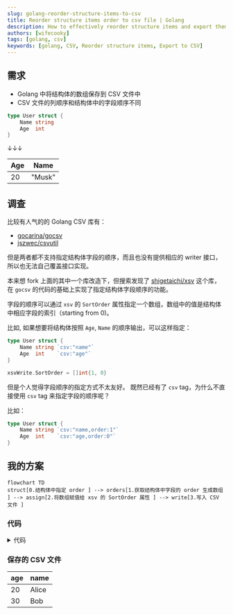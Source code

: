 ```yaml
---
slug: golang-reorder-structure-items-to-csv
title: Reorder structure items order to csv file | Golang
description: How to effectively reorder structure items and export them to a CSV file in Golang.
authors: [wifecooky]
tags: [golang, csv]
keywords: [golang, CSV, Reorder structure items, Export to CSV]
---
```


## 需求

- Golang 中将结构体的数组保存到 CSV 文件中
- CSV 文件的列顺序和结构体中的字段顺序不同

```go title="user.go"
type User struct {
    Name string
    Age  int
}
```

↓↓↓

| Age | Name   |
| --- | ------ |
| 20  | "Musk" |

## 调查

比较有人气的的 Golang CSV 库有：

- [gocarina/gocsv](https://github.com/gocarina/gocsv)
- [jszwec/csvutil](https://github.com/jszwec/csvutil)

但是两者都不支持指定结构体字段的顺序，而且也没有提供相应的 writer 接口，所以也无法自己覆盖接口实现。

本来想 fork 上面的其中一个库改造下，但搜索发现了 [shigetaichi/xsv](https://github.com/shigetaichi/xsv) 这个库，在 `gocsv` 的代码的基础上实现了指定结构体字段顺序的功能。

字段的顺序可以通过 `xsv` 的 `SortOrder` 属性指定一个数组，数组中的值是结构体中相应字段的索引（starting from 0)。

比如, 如果想要将结构体按照 `Age`, `Name` 的顺序输出，可以这样指定：

```go
type User struct {
    Name string `csv:"name"`
    Age  int    `csv:"age"`
}

xsvWrite.SortOrder = []int{1, 0}
```

但是个人觉得字段顺序的指定方式不太友好。 既然已经有了 `csv` tag，为什么不直接使用 `csv` tag 来指定字段的顺序呢？

比如：

```go
type User struct {
    Name string `csv:"name,order:1"`
    Age  int    `csv:"age,order:0"`
}
```

## 我的方案

```mermaid
flowchart TD
struct[0.结构体中指定 order ] --> orders[1.获取结构体中字段的 order 生成数组 ] --> assign[2.将数组赋值给 xsv 的 SortOrder 属性 ] --> write[3.写入 CSV 文件 ]
```

### 代码

<details>
<summary>代码</summary>

```go
package main

import (
    "fmt"
    "log"
    "os"
    "reflect"
    "strconv"
    "strings"

    "github.com/shigetaichi/xsv"
)

type User struct {
    Name string `csv:"name, order:1"`
    Age  int    `csv:"age, order:0"`
}

func main() {
    users := []*User{
        {Name: "Alice", Age: 20},
        {Name: "Bob", Age: 30},
    }

    // Create a csv file to write
    file, err := os.OpenFile("users.csv", os.O_RDWR|os.O_CREATE|os.O_TRUNC, os.ModePerm)
    if err != nil {
        panic(err)
    }
    defer file.Close()

    xsvWrite := xsv.NewXsvWrite[*User]()
    // Get the order of the fields in the struct and set it to the writer
    orders := getOrderOfFields(reflect.TypeOf(User{}))
    xsvWrite.SortOrder = orders

    // Write the users to the csv file
    err = xsvWrite.SetFileWriter(file).Write(users)
    if err != nil {
        log.Println(err)
        return
    }
}

// Get the order of the fields in specified struct
func getOrderOfFields(structType reflect.Type) []int {
    // Create a slice of int with the same length as the number of fields in the struct
    var res []int
    // Iterate through the struct fields
    for i := 0; i < structType.NumField(); i++ {
        // Get the field
        field := structType.Field(i)

        // Get the "order" tag value
        order := getTagValue(field, "csv", "order")
        if order >= 0 {
            res = append(res, order)
        }
    }

    return res
}

// getTagValue は指定されたフィールドの指定されたタグの値を取得する
func getTagValue(field reflect.StructField, tag string, tagField string) int {
    tagValue, _ := field.Tag.Lookup(tag)
    // Split the tag string by ","
    tagParts := strings.Split(tagValue, ",")

    // Iterate through the tag parts to find the "order" value
    res := -1
    for _, part := range tagParts {
        part = strings.TrimSpace(part)
        // Check if the part starts with "order:"
        prefix := fmt.Sprintf("%s:", tagField)
        if strings.HasPrefix(part, prefix) {
            // Extract the numeric value after "order:"
            valueStr := strings.TrimPrefix(part, prefix)
            value, err := strconv.Atoi(valueStr)
            if err == nil {
                res = value
            }
            break
        }
    }

    return res
}
```

</details>

### 保存的 CSV 文件

| age | name  |
| --- | ----- |
| 20  | Alice |
| 30  | Bob   |
